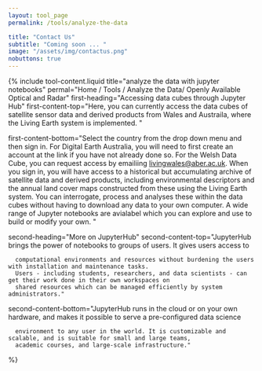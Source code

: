 ```yaml
---
layout: tool_page
permalink: /tools/analyze-the-data

title: "Contact Us"
subtitle: "Coming soon ... "
image: "/assets/img/contactus.png"
nobuttons: true
---
```

{% include tool-content.liquid
title="analyze the data with jupyter notebooks"
permal="Home / Tools / Analyze the Data/ Openly Available Optical and Radar"
first-heading="Accessing data cubes through Jupyter Hub"
first-content-top="Here, you can currently access the data cubes of satellite sensor data and derived products from Wales and Austraila​, where the Living Earth system is implemented.  "

first-content-bottom="​Select the country from the drop down menu and then sign in.  For Digital Earth Australia, you will need to first create an account at the link if you have not already done so.   For the Welsh Data Cube, you can request access by emailiing livingwales@aber.ac.uk.    When you sign in, you will have access to a historical but accumulating archive of satellite data and derived products, including environmental descriptors and the annual land cover maps constructed from these using the Living Earth system.   You can interrogate, process and analyses these within the data cubes without having to download any data to your own computer.   A wide range of Jupyter notebooks are avialabel which you can explore and use to build or modify your own.   "

second-heading="More on JupyterHub"
second-content-top="JupyterHub brings the power of notebooks to groups of users. It gives users      access to

      computational environments and resources without burdening the users with installation and maintenance tasks.
      Users - including students, researchers, and data scientists - can get their work done in their own workspaces on
      shared resources which can be managed efficiently by system administrators.​"

second-content-bottom="JupyterHub runs in the cloud or on your own hardware, and makes it possible to serve a pre-configured data science

      environment to any user in the world. It is customizable and scalable, and is suitable for small and large teams,
      academic courses, and large-scale infrastructure.​"

%}

